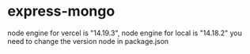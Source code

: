 # express-mongo

node engine for vercel is  "14.19.3",
node engine for local is "14.18.2"
you need to change the version node in package.json